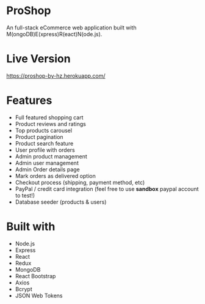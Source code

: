 # ProShop
An full-stack eCommerce web application built with M(ongoDB)E(xpress)R(eact)N(ode.js).

# Live Version
https://proshop-by-hz.herokuapp.com/

# Features
- Full featured shopping cart
- Product reviews and ratings
- Top products carousel
- Product pagination
- Product search feature
- User profile with orders
- Admin product management
- Admin user management
- Admin Order details page
- Mark orders as delivered option
- Checkout process (shipping, payment method, etc)
- PayPal / credit card integration (feel free to use **sandbox** paypal account to test!)
- Database seeder (products & users)

# Built with
- Node.js
- Express
- React
- Redux
- MongoDB
- React Bootstrap
- Axios
- Bcrypt
- JSON Web Tokens
